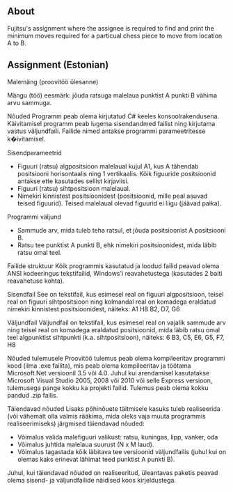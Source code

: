## About

Fujitsu's assignment where the assignee is required to find and print the minimum moves required for a particual chess piece to move from location A to B. 

## Assignment (Estonian)

Malemäng (proovitöö ülesanne)

Mängu (töö) eesmärk: jõuda ratsuga malelaua punktist A punkti B vähima arvu sammuga.

Nõuded
Programm peab olema kirjutatud C# keeles konsoolrakendusena. Käivitamisel programm peab lugema sisendandmed failist ning kirjutama vastus väljundfaili. Failide nimed antakse programmi parameetritesse k�ivitamisel.

Sisendparameetrid
- Figuuri (ratsu) algpositsioon malelaual kujul A1, kus A tähendab positsiooni horisontaalis ning 1 vertikaalis. Kõik figuuride positsioonid antakse ette kasutades sellist kirjaviisi.
- Figuuri (ratsu) sihtpositsioon malelaual.
- Nimekiri kinnistest positsioonidest (positsioonid, mille peal asuvad teised figuurid). Teised malelaual olevad figuurid ei liigu (jäävad paika).

Programmi väljund
- Sammude arv, mida tuleb teha ratsul, et jõuda positsioonist A positsiooni B.
- Ratsu tee punktist A punkti B, ehk nimekiri positsioonidest, mida läbib ratsu omal teel.

Failide struktuur
Kõik programmis kasutatud ja loodud failid peavad olema ANSI kodeeringus tekstifailid, Windows'i reavahetustega (kasutades 2 baiti reavahetuse kohta).

Sisendfail
See on tekstifail, kus esimesel real on figuuri algpositsioon, teisel real on figuuri sihtpositsioon ning kolmandal real on komadega eraldatud nimekiri kinnistest positsioonidest, näiteks:
A1
H8
B2, D7, G6

Väljundfail
Väljundfail on tekstifail, kus esimesel real on vajalik sammude arv ning teisel real on komadega eraldatud positsioonid, mida läbib ratsu omal teel algpunktist sihtpunkti (k.a. sihtpositsioon), näiteks:
6
B3, C5, E6, G5, F7, H8

Nõuded tulemusele
Proovitöö tulemus peab olema kompileeritav programmi kood (ilma .exe failita), mis peab olema kompileeritav ja töötama Microsoft.Net versioonil 3.5 või 4.0. Juhul kui arendamisel kasutatakse Microsoft Visual Studio 2005, 2008 või 2010 või selle Express versioon, tulemusega pange kokku ka projekti failid. Tulemus peab olema kokku pandud .zip failis.

Täiendavad nõuded
Lisaks põhinõuete täitmisele kasuks tuleb realiseerida (või vähemalt olla valmis rääkima, mida oleks vaja muuta programmis realiseerimiseks) järgmised täiendavad nõuded:
- Võimalus valida malefiguuri valikust: ratsu, kuningas, lipp, vanker, oda
- Võimalus juhtida malelaua suurust (N x M laud).
- Võimalus tagastada kõik läbitava tee versioonid väljundfailis (juhul kui on olemas kaks erinevat lähimat teed punktist A punkti B).

Juhul, kui täiendavad nõuded on realiseeritud, üleantavas paketis peavad olema sisend- ja väljundfailide näidised koos kirjeldustega.
